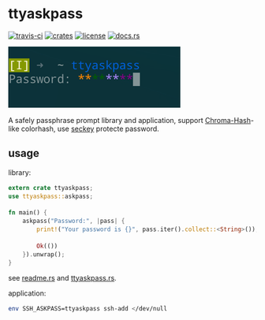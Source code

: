 # ttyaskpass
[![travis-ci](https://travis-ci.org/quininer/ttyaskpass.svg?branch=master)](https://travis-ci.org/quininer/ttyaskpass)
[![crates](https://img.shields.io/crates/v/ttyaskpass.svg)](https://crates.io/crates/ttyaskpass)
[![license](https://img.shields.io/github/license/quininer/ttyaskpass.svg)](https://github.com/quininer/ttyaskpass/blob/master/LICENSE)
[![docs.rs](https://docs.rs/ttyaskpass/badge.svg)](https://docs.rs/ttyaskpass/)

![ttyaskpass](ttyaskpass.png)

A safely passphrase prompt library and application,
support [Chroma-Hash](https://github.com/mattt/Chroma-Hash/)-like colorhash,
use [seckey](https://github.com/quininer/seckey) protecte password.

usage
-----

library:

```rust
extern crate ttyaskpass;
use ttyaskpass::askpass;

fn main() {
    askpass("Password:", |pass| {
        print!("Your password is {}", pass.iter().collect::<String>());

        Ok(())
    }).unwrap();
}
```

see [readme.rs](examples/readme.rs) and [ttyaskpass.rs](src/bin/ttyaskpass.rs).


application:

```bash
env SSH_ASKPASS=ttyaskpass ssh-add </dev/null
```
